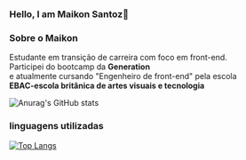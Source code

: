 ### Hello, I am Maikon Santoz👋



### Sobre o Maikon <br>
Estudante em transição de carreira com foco em front-end.<br>
Participei do bootcamp da <b> Generation </b><br>
e atualmente cursando  "Engenheiro de front-end"
pela escola <br> <b>EBAC-escola britânica de artes visuais e tecnologia</b>




![Anurag's GitHub stats](https://github-readme-stats.vercel.app/api?username=Maikon-santoz&show_icons=true&theme=dark)

### linguagens utilizadas

[![Top Langs](https://github-readme-stats.vercel.app/api/top-langs/?username=Maikon-santoz&hide_progress=true)](https://github.com/anuraghazra/github-readme-stats)
